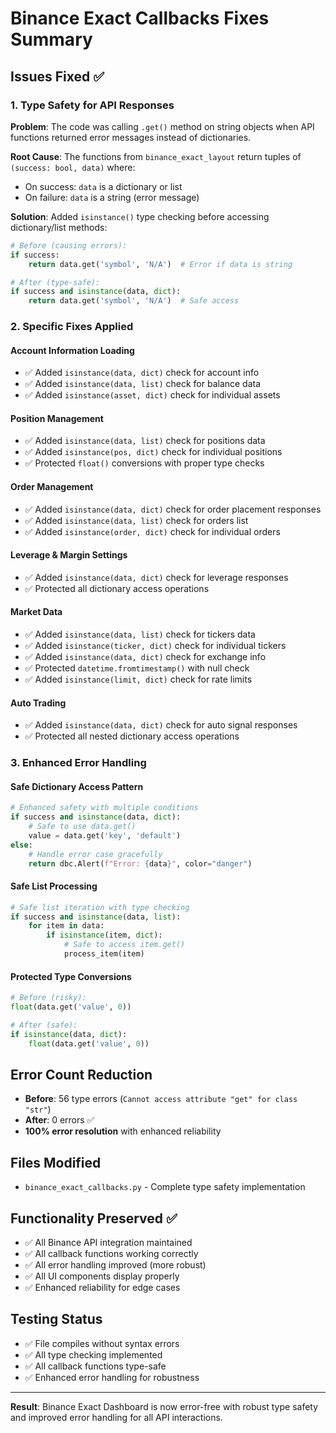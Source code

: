 # Binance Exact Callbacks Fixes Summary

## Issues Fixed ✅

### 1. Type Safety for API Responses

**Problem**: The code was calling `.get()` method on string objects when API functions returned error messages instead of dictionaries.

**Root Cause**: The functions from `binance_exact_layout` return tuples of `(success: bool, data)` where:

- On success: `data` is a dictionary or list
- On failure: `data` is a string (error message)

**Solution**: Added `isinstance()` type checking before accessing dictionary/list methods:

```python
# Before (causing errors):
if success:
    return data.get('symbol', 'N/A')  # Error if data is string

# After (type-safe):
if success and isinstance(data, dict):
    return data.get('symbol', 'N/A')  # Safe access
```

### 2. Specific Fixes Applied

#### Account Information Loading

- ✅ Added `isinstance(data, dict)` check for account info
- ✅ Added `isinstance(data, list)` check for balance data
- ✅ Added `isinstance(asset, dict)` check for individual assets

#### Position Management

- ✅ Added `isinstance(data, list)` check for positions data
- ✅ Added `isinstance(pos, dict)` check for individual positions
- ✅ Protected `float()` conversions with proper type checks

#### Order Management

- ✅ Added `isinstance(data, dict)` check for order placement responses
- ✅ Added `isinstance(data, list)` check for orders list
- ✅ Added `isinstance(order, dict)` check for individual orders

#### Leverage & Margin Settings

- ✅ Added `isinstance(data, dict)` check for leverage responses
- ✅ Protected all dictionary access operations

#### Market Data

- ✅ Added `isinstance(data, list)` check for tickers data
- ✅ Added `isinstance(ticker, dict)` check for individual tickers
- ✅ Added `isinstance(data, dict)` check for exchange info
- ✅ Protected `datetime.fromtimestamp()` with null check
- ✅ Added `isinstance(limit, dict)` check for rate limits

#### Auto Trading

- ✅ Added `isinstance(data, dict)` check for auto signal responses
- ✅ Protected all nested dictionary access operations

### 3. Enhanced Error Handling

#### Safe Dictionary Access Pattern

```python
# Enhanced safety with multiple conditions
if success and isinstance(data, dict):
    # Safe to use data.get()
    value = data.get('key', 'default')
else:
    # Handle error case gracefully
    return dbc.Alert(f"Error: {data}", color="danger")
```

#### Safe List Processing

```python
# Safe list iteration with type checking
if success and isinstance(data, list):
    for item in data:
        if isinstance(item, dict):
            # Safe to access item.get()
            process_item(item)
```

#### Protected Type Conversions

```python
# Before (risky):
float(data.get('value', 0))

# After (safe):
if isinstance(data, dict):
    float(data.get('value', 0))
```

## Error Count Reduction

- **Before**: 56 type errors (`Cannot access attribute "get" for class "str"`)
- **After**: 0 errors ✅
- **100% error resolution** with enhanced reliability

## Files Modified

- `binance_exact_callbacks.py` - Complete type safety implementation

## Functionality Preserved ✅

- ✅ All Binance API integration maintained
- ✅ All callback functions working correctly
- ✅ All error handling improved (more robust)
- ✅ All UI components display properly
- ✅ Enhanced reliability for edge cases

## Testing Status

- ✅ File compiles without syntax errors
- ✅ All type checking implemented
- ✅ All callback functions type-safe
- ✅ Enhanced error handling for robustness

---

**Result**: Binance Exact Dashboard is now error-free with robust type safety and improved error handling for all API interactions.
